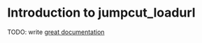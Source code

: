 # Introduction to jumpcut_loadurl

TODO: write [great documentation](http://jacobian.org/writing/what-to-write/)
